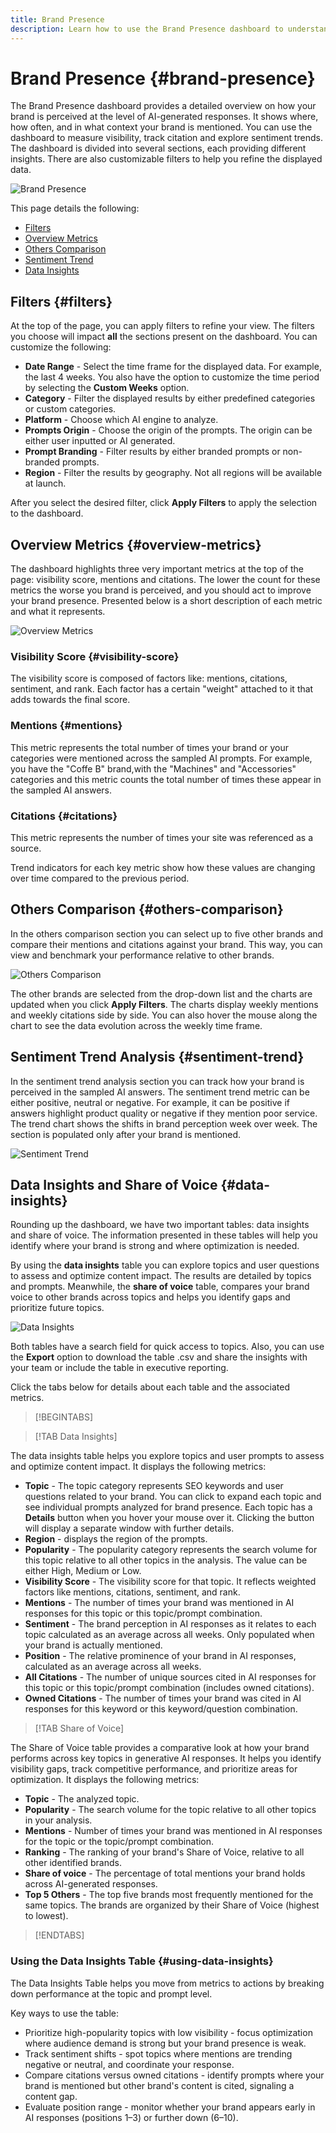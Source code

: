 ```yaml
---
title: Brand Presence
description: Learn how to use the Brand Presence dashboard to understand how your brand is perceived at the level of AI-generated responses.
---
```


# Brand Presence {#brand-presence}

The Brand Presence dashboard provides a detailed overview on how your brand is perceived at the level of AI-generated responses. It shows where, how often, and in what context your brand is mentioned. You can use the dashboard to measure visibility, track citation and explore sentiment trends. The dashboard is divided into several sections, each providing different insights. There are also customizable filters to help you refine the displayed data.

![Brand Presence](/help/dashboards/assets/brand-main.png)

This page details the following:

* [Filters](#filters)
* [Overview Metrics](##key-metrics)
* [Others Comparison](##others-comparison)
* [Sentiment Trend](#sentiment-trend)
* [Data Insights](#data-insights)

## Filters {#filters}

At the top of the page, you can apply filters to refine your view. The filters you choose will impact **all** the sections present on the dashboard. You can customize the following:

* **Date Range** - Select the time frame for the displayed data. For example, the last 4 weeks. You also have the option to customize the time period by selecting the **Custom Weeks** option.
* **Category** - Filter the displayed results by either predefined categories or custom categories.
* **Platform** - Choose which AI engine to analyze.
* **Prompts Origin** - Choose the origin of the prompts. The origin can be either user inputted or AI generated.
* **Prompt Branding** - Filter results by either branded prompts or non-branded prompts.
* **Region** - Filter the results by geography. Not all regions will be available at launch.

After you select the desired filter, click **Apply Filters** to apply the selection to the dashboard.

## Overview Metrics {#overview-metrics}

The dashboard highlights three very important metrics at the top of the page: visibility score, mentions and citations. The lower the count for these metrics the worse you brand is perceived, and you should act to improve your brand presence. Presented below is a short description of each metric and what it represents.

![Overview Metrics](/help/dashboards/assets/overview-metrics.png)

### Visibility Score {#visibility-score}

The visibility score is composed of factors like: mentions, citations, sentiment, and rank. Each factor has a certain "weight" attached to it that adds towards the final score.

### Mentions {#mentions}

This metric represents the total number of times your brand or your categories were mentioned across the sampled AI prompts. For example, you have the "Coffe B" brand,with the "Machines" and "Accessories" categories and this metric counts the total number of times these appear in the sampled AI answers.

### Citations {#citations}

This metric represents the number of times your site was referenced as a source.

Trend indicators for each key metric show how these values are changing over time compared to the previous period.

## Others Comparison {#others-comparison}

In the others comparison section you can select up to five other brands and compare their mentions and citations against your brand. This way, you can view and benchmark your performance relative to other brands.

![Others Comparison](/help/dashboards/assets/other-comparison.png)

The other brands are selected from the drop-down list and the charts are updated when you click **Apply Filters**. The charts display weekly mentions and weekly citations side by side. You can also hover the mouse along the chart to see the data evolution across the weekly time frame.

## Sentiment Trend Analysis {#sentiment-trend}

In the sentiment trend analysis section you can track how your brand is perceived in the sampled AI answers. The sentiment trend metric can be either positive, neutral or negative. For example, it can be positive if answers highlight product quality or negative if they mention poor service. The trend chart shows the shifts in brand perception week over week. The section is populated only after your brand is mentioned.

![Sentiment Trend](/help/dashboards/assets/sentiment-trend.png)

## Data Insights and Share of Voice {#data-insights}

Rounding up the dashboard, we have two important tables: data insights and share of voice. The information presented in these tables will help you identify where your brand is strong and where optimization is needed.  

By using the **data insights** table you can explore topics and user questions to assess and optimize content impact. The results are detailed by topics and prompts. Meanwhile, the **share of voice** table, compares your brand voice to other brands across topics and helps you identify gaps and prioritize future topics.

![Data Insights](/help/dashboards/assets/data-insights.png)

Both tables have a search field for quick access to topics. Also, you can use the **Export** option to download the table .csv and share the insights with your team or include the table in executive reporting.

Click the tabs below for details about each table and the associated metrics.

>[!BEGINTABS]

>[!TAB Data Insights]

The data insights table helps you explore topics and user prompts to assess and optimize content impact. It displays the following metrics:

* **Topic** - The topic category represents SEO keywords and user questions related to your brand. You can click to expand each topic and see individual prompts analyzed for brand presence. Each topic has a **Details** button when you hover your mouse over it. Clicking the button will display a separate window with further details.
* **Region** - displays the region of the prompts.
* **Popularity** - The popularity category represents the search volume for this topic relative to all other topics in the analysis. The value can be either High, Medium or Low.
* **Visibility Score** - The visibility score for that topic. It reflects weighted factors like mentions, citations, sentiment, and rank.
* **Mentions** - The number of times your brand was mentioned in AI responses for this topic or this topic/prompt combination.
* **Sentiment** - The brand perception in AI responses as it relates to each topic calculated as an average across all weeks. Only populated when your brand is actually mentioned.
* **Position** - The relative prominence of your brand in AI responses, calculated as an average across all weeks.
* **All Citations** - The number of unique sources cited in AI responses for this topic or this topic/prompt combination (includes owned citations).
* **Owned Citations** - The number of times your brand was cited in AI responses for this keyword or this keyword/question combination.

>[!TAB Share of Voice]

The Share of Voice table provides a comparative look at how your brand performs across key topics in generative AI responses. It helps you identify visibility gaps, track competitive performance, and prioritize areas for optimization. It displays the following metrics:

* **Topic** - The analyzed topic.
* **Popularity** - The search volume for the topic relative to all other topics in your analysis.
* **Mentions** - Number of times your brand was mentioned in AI responses for the topic or the topic/prompt combination.
* **Ranking** - The ranking of your brand's Share of Voice, relative to all other identified brands.
* **Share of voice** - The percentage of total mentions your brand holds across AI-generated responses.
* **Top 5 Others** - The top five brands most frequently mentioned for the same topics. The brands are organized by their Share of Voice (highest to lowest).

>[!ENDTABS]

### Using the Data Insights Table {#using-data-insights}

The Data Insights Table helps you move from metrics to actions by breaking down performance at the topic and prompt level.

Key ways to use the table:

* Prioritize high-popularity topics with low visibility - focus optimization where audience demand is strong but your brand presence is weak.
* Track sentiment shifts - spot topics where mentions are trending negative or neutral, and coordinate your response.
* Compare citations versus owned citations - identify prompts where your brand is mentioned but other brand's content is cited, signaling a content gap.
* Evaluate position range - monitor whether your brand appears early in AI responses (positions 1–3) or further down (6–10).
